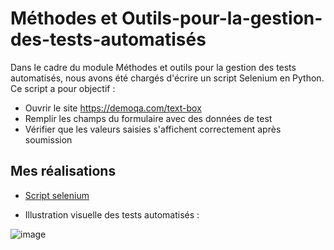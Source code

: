 # Méthodes et Outils-pour-la-gestion-des-tests-automatisés

Dans le cadre du module Méthodes et outils pour la gestion des tests automatisés, nous avons été chargés d'écrire un script Selenium en Python. Ce script a pour objectif :

* Ouvrir le site https://demoqa.com/text-box
* Remplir les champs du formulaire avec des données de test
* Vérifier que les valeurs saisies s'affichent correctement après soumission
 
## Mes réalisations

* [Script selenium](https://github.com/imedadjelia/Outils-pour-la-gestion-des-tests-automatises/blob/main/test_text1-box.py) 

* Illustration visuelle des tests automatisés : 

![image](https://github.com/imedadjelia/Outils-pour-la-gestion-des-tests-automatises/blob/main/ezgif-5-5ae560cd45.gif?raw=true)


